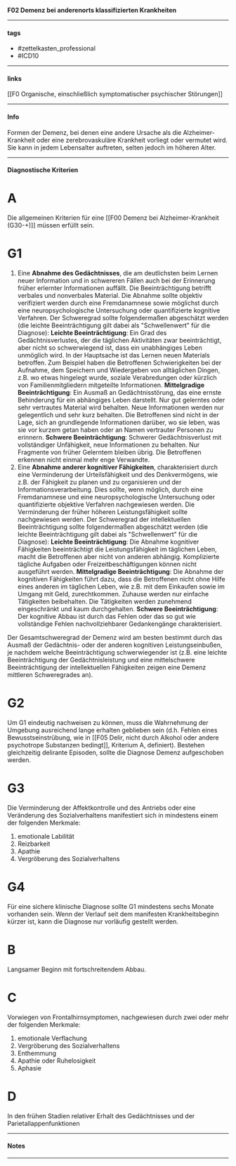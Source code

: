 __F02 Demenz bei anderenorts klassifizierten Krankheiten__

___________________________________________
#### tags

- #zettelkasten_professional
- #ICD10 
___________________________________________
#### links

[[F0 Organische, einschließlich symptomatischer psychischer Störungen]]

___________________________________________
#### Info
Formen der Demenz, bei denen eine andere Ursache als die Alzheimer-Krankheit oder eine zerebrovaskuläre Krankheit vorliegt oder vermutet wird. Sie kann in jedem Lebensalter auftreten, selten jedoch im höheren Alter.
___________________________________________
#### Diagnostische Kriterien

# A
Die allgemeinen Kriterien für eine [[F00 Demenz bei Alzheimer-Krankheit (G30-+)]] müssen erfüllt sein.

# G1
1. Eine __Abnahme des Gedächtnisses__, die am deutlichsten beim Lernen neuer Information und in schwereren Fällen auch bei der Erinnerung früher erlernter Informationen auffällt. Die Beeinträchtigung betrifft verbales und nonverbales Material. Die Abnahme sollte objektiv verifiziert werden durch eine Fremdanamnese sowie möglichst durch eine neuropsychologische Untersuchung oder quantifizierte kognitive Verfahren. Der Schweregrad sollte folgendermaßen abgeschätzt werden (die leichte Beeinträchtigung gilt dabei als "Schwellenwert" für die Diagnose):
	__Leichte Beeinträchtigung__: Ein Grad des Gedächtnisverlustes, der die täglichen Aktivitäten zwar beeinträchtigt, aber nicht so schwerwiegend ist, dass ein unabhängiges Leben unmöglich wird. In der Hauptsache ist das Lernen neuen Materials betroffen. Zum Beispiel haben die Betroffenen Schwierigkeiten bei der Aufnahme, dem Speichern und Wiedergeben von alltäglichen Dingen, z.B. wo etwas hingelegt wurde, soziale Verabredungen oder kürzlich von Familienmitgliedern mitgeteilte Informationen.
	__Mittelgradige Beeinträchtigung__: Ein Ausmaß an Gedächtnisstörung, das eine ernste Behinderung für ein abhängiges Leben darstellt. Nur gut gelerntes oder sehr vertrautes Material wird behalten. Neue Informationen werden nur gelegentlich und sehr kurz behalten. Die Betroffenen sind nicht in der Lage, sich an grundlegende Informationen darüber, wo sie leben, was sie vor kurzem getan haben oder an Namen vertrauter Personen zu erinnern. 
	__Schwere Beeinträchtigung__: Schwerer Gedächtnisverlust mit vollständiger Unfähigkeit, neue Informationen zu behalten. Nur Fragmente von früher Gelerntem bleiben übrig. Die Betroffenen erkennen nicht einmal mehr enge Verwandte.
2. Eine __Abnahme anderer kognitiver Fähigkeiten__, charakterisiert durch eine Verminderung der Urteilsfähigkeit und des Denkvermögens, wie z.B. der Fähigkeit zu planen und zu organisieren und der Informationsverarbeitung. Dies sollte, wenn möglich, durch eine Fremdanamnese und eine neuropsychologische Untersuchung oder quantifizierte objektive Verfahren nachgewiesen werden. Die Verminderung der früher höheren Leistungsfähigkeit sollte nachgewiesen werden. Der Schweregrad der intellektuellen Beeinträchtigung sollte folgendermaßen abgeschätzt werden (die leichte Beeinträchtigung gilt dabei als "Schwellenwert" für die Diagnose):
	__Leichte Beeinträchtigung__: Die Abnahme kognitiver Fähigkeiten beeinträchtigt die Leistungsfähigkeit im täglichen Leben, macht die Betroffenen aber nicht von anderen abhängig. Komplizierte tägliche Aufgaben oder Freizeitbeschäftigungen können nicht ausgeführt werden.
	__Mittelgradige Beeinträchtigung__: Die Abnahme der kognitiven Fähigkeiten führt dazu, dass die Betroffenen nicht ohne Hilfe eines anderen im täglichen Leben, wie z.B. mit dem Einkaufen sowie im Umgang mit Geld, zurechtkommen. Zuhause werden nur einfache Tätigkeiten beibehalten. Die Tätigkeiten werden zunehmend eingeschränkt und kaum durchgehalten.
	__Schwere Beeinträchtigung__: Der kognitive Abbau ist durch das Fehlen oder das so gut wie vollständige Fehlen nachvollziehbarer Gedankengänge charakterisiert.

Der Gesamtschweregrad der Demenz wird am besten bestimmt durch das Ausmaß der Gedächtnis- oder der anderen kognitiven Leistungseinbußen, je nachdem welche Beeinträchtigung schwerwiegender ist (z.B. eine leichte Beeinträchtigung der Gedächtnisleistung und eine mittelschwere Beeinträchtigung der intellektuellen Fähigkeiten zeigen eine Demenz mittleren Schweregrades an).

# G2
Um G1 eindeutig nachweisen zu können, muss die Wahrnehmung der Umgebung ausreichend lange erhalten geblieben sein (d.h. Fehlen eines Bewusstseinstrübung, wie in [[F05 Delir, nicht durch Alkohol oder andere psychotrope Substanzen bedingt]], Kriterium A, definiert). Bestehen gleichzeitig delirante Episoden, sollte die Diagnose Demenz aufgeschoben werden.

# G3
Die Verminderung der Affektkontrolle und des Antriebs oder eine Veränderung des Sozialverhaltens manifestiert sich in mindestens einem der folgenden Merkmale:
1. emotionale Labilität
2. Reizbarkeit
3. Apathie
4. Vergröberung des Sozialverhaltens

# G4
Für eine sichere klinische Diagnose sollte G1 mindestens sechs Monate vorhanden sein. Wenn der Verlauf seit dem manifesten Krankheitsbeginn kürzer ist, kann die Diagnose nur vorläufig gestellt werden.

# B
Langsamer Beginn mit fortschreitendem Abbau.

# C
Vorwiegen von Frontalhirnsymptomen, nachgewiesen durch zwei oder mehr der folgenden Merkmale:
1. emotionale Verflachung
2. Vergröberung des Sozialverhaltens
3. Enthemmung
4. Apathie oder Ruhelosigkeit 
5. Aphasie

# D
In den frühen Stadien relativer Erhalt des Gedächtnisses und der Parietallappenfunktionen

___________________________________________
#### Notes

___________________________________________

